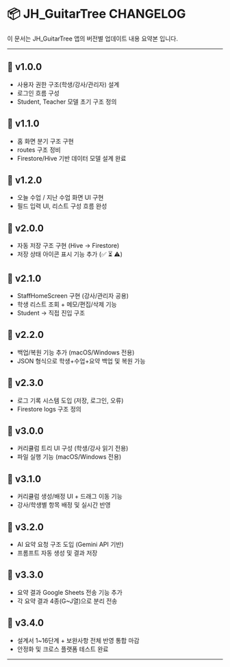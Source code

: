 
# 📦 JH_GuitarTree CHANGELOG

이 문서는 JH_GuitarTree 앱의 버전별 업데이트 내용 요약본 입니다. 

---

## 🔖 v1.0.0
- 사용자 권한 구조(학생/강사/관리자) 설계
- 로그인 흐름 구성
- Student, Teacher 모델 초기 구조 정의

## 🔖 v1.1.0
- 홈 화면 분기 구조 구현
- routes 구조 정비
- Firestore/Hive 기반 데이터 모델 설계 완료

## 🔖 v1.2.0
- 오늘 수업 / 지난 수업 화면 UI 구현
- 필드 입력 UI, 리스트 구성 흐름 완성

## 🔖 v2.0.0
- 자동 저장 구조 구현 (Hive → Firestore)
- 저장 상태 아이콘 표시 기능 추가 (✅ ⏳ ⚠️)

## 🔖 v2.1.0
- StaffHomeScreen 구현 (강사/관리자 공용)
- 학생 리스트 조회 + 메모/편집/삭제 기능
- Student → 직접 진입 구조

## 🔖 v2.2.0
- 백업/복원 기능 추가 (macOS/Windows 전용)
- JSON 형식으로 학생+수업+요약 백업 및 복원 가능

## 🔖 v2.3.0
- 로그 기록 시스템 도입 (저장, 로그인, 오류)
- Firestore logs 구조 정의

## 🔖 v3.0.0
- 커리큘럼 트리 UI 구성 (학생/강사 읽기 전용)
- 파일 실행 기능 (macOS/Windows 전용)

## 🔖 v3.1.0
- 커리큘럼 생성/배정 UI + 드래그 이동 기능
- 강사/학생별 항목 배정 및 실시간 반영

## 🔖 v3.2.0
- AI 요약 요청 구조 도입 (Gemini API 기반)
- 프롬프트 자동 생성 및 결과 저장

## 🔖 v3.3.0
- 요약 결과 Google Sheets 전송 기능 추가
- 각 요약 결과 4종(G~J열)으로 분리 전송

## 🔖 v3.4.0
- 설계서 1~16단계 + 보완사항 전체 반영 통합 마감
- 안정화 및 크로스 플랫폼 테스트 완료

---
